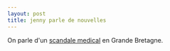 ```yaml
---
layout: post
title: jenny parle de nouvelles
---
```


<p>On parle d&#39;un <a href="http://www.lemonde.fr/web/article/0,1-0@2-3214,36-881680@51-881681,0.html">scandale medical</a> en Grande Bretagne. </p>
